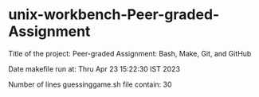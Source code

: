 # unix-workbench-Peer-graded-Assignment
Title of the project: Peer-graded Assignment: Bash, Make, Git, and GitHub

Date makefile run at: Thru Apr 23 15:22:30 IST 2023

Number of lines guessinggame.sh file contain: 30
